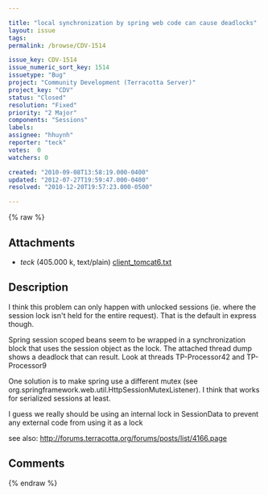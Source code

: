 ```yaml
---

title: "local synchronization by spring web code can cause deadlocks"
layout: issue
tags: 
permalink: /browse/CDV-1514

issue_key: CDV-1514
issue_numeric_sort_key: 1514
issuetype: "Bug"
project: "Community Development (Terracotta Server)"
project_key: "CDV"
status: "Closed"
resolution: "Fixed"
priority: "2 Major"
components: "Sessions"
labels: 
assignee: "hhuynh"
reporter: "teck"
votes:  0
watchers: 0

created: "2010-09-08T13:58:19.000-0400"
updated: "2012-07-27T19:59:47.000-0400"
resolved: "2010-12-20T19:57:23.000-0500"

---
```




{% raw %}


## Attachments
  
* <em>teck</em> (405.000 k, text/plain) [client_tomcat6.txt](/attachments/CDV/CDV-1514/client_tomcat6.txt)
  



## Description

<div markdown="1" class="description">

I think this problem can only happen with unlocked sessions (ie. where the session lock isn't held for the entire request). That is the default in express though.
 

Spring session scoped beans seem to be wrapped in a synchronization block that uses the session object as the lock. The attached thread dump shows a deadlock that can result. Look at threads TP-Processor42 and TP-Processor9

One solution is to make spring use a different mutex (see org.springframework.web.util.HttpSessionMutexListener). I think that works for serialized sessions at least. 

I guess we really should be using an internal lock in SessionData to prevent any external code from using it as a lock

see also: http://forums.terracotta.org/forums/posts/list/4166.page

</div>

## Comments



{% endraw %}
